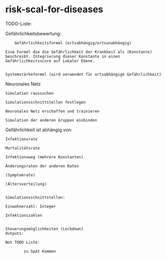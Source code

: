 # risk-scal-for-diseases

TODO-Liste:
    
Gefährlichkeitsbewertung:

        Gefährlichkeitsformel (ortsabhängig/ortsunabhängig)

    Eine Formel die die Gefährlichkeit der Krankheit als (Konstante) beschreibt. Integrierung dieser Konstante in einen Gefährlichkeitsscore auf Lokaler Ebene.


    Systemstärkeformel (wird verwendet für ortsabhängige Gefährlichkeit)



Neuronales Netz

    Simulation raussuchen

    Simulationsschnittstellen festlegen

    Neuronales Netz erschaffen und trainieren

    Simulation der anderen Gruppen einbinden



Gefährlichkeit ist abhängig von:

    Infektionsrate

    Mortalitätsrate

    Infektionsweg (mehrere Konstanten)

    Änderungsraten der anderen Raten

    (Symptomrate)

    (Altersverteilung)


    Simulationsschnittstellen:

    Einwohnerzahl: Integer

    Infektionszahlen


    Steuerungsmöglichkeiten (Lockdown)
    Outputs:
    
    Not TODO Liste:

            zu Spät Kommen

